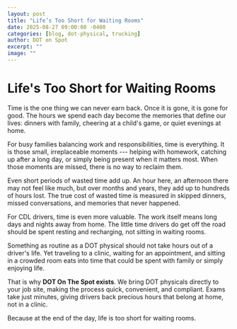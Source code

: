 ```yaml
---
layout: post
title: "Life’s Too Short for Waiting Rooms"
date: 2025-08-27 09:00:08 -0400
categories: [blog, dot-physical, trucking]
author: DOT on Spot
excerpt: ""
image: ""
---
```


# **Life's Too Short for Waiting Rooms**

Time is the one thing we can never earn back. Once it is gone, it is gone for good. The hours we spend each day become the memories that define our lives: dinners with family, cheering at a child's game, or quiet evenings at home.

For busy families balancing work and responsibilities, time is everything. It is those small, irreplaceable moments --- helping with homework, catching up after a long day, or simply being present when it matters most. When those moments are missed, there is no way to reclaim them.

Even short periods of wasted time add up. An hour here, an afternoon there may not feel like much, but over months and years, they add up to hundreds of hours lost. The true cost of wasted time is measured in skipped dinners, missed conversations, and memories that never happened.

For CDL drivers, time is even more valuable. The work itself means long days and nights away from home. The little time drivers do get off the road should be spent resting and recharging, not sitting in waiting rooms.

Something as routine as a DOT physical should not take hours out of a driver's life. Yet traveling to a clinic, waiting for an appointment, and sitting in a crowded room eats into time that could be spent with family or simply enjoying life.

That is why **DOT On The Spot exists**. We bring DOT physicals directly to your job site, making the process quick, convenient, and compliant. Exams take just minutes, giving drivers back precious hours that belong at home, not in a clinic.

Because at the end of the day, life is too short for waiting rooms.
